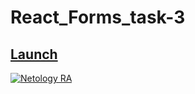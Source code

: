 # React_Forms_task-3

## [Launch](https://johnnystorm19.github.io/RA_Forms_task-3/)

[![Netology RA](https://github.com/JohnnyStorm19/RA_Forms_task-3/actions/workflows/web.yml/badge.svg)](https://github.com/JohnnyStorm19/RA_Forms_task-3/actions/workflows/web.yml)